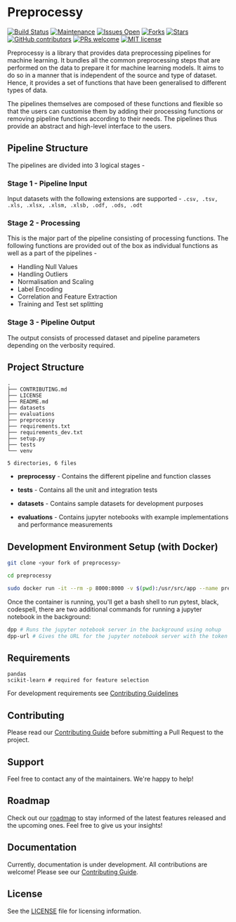 # Preprocessy

[![Build Status](https://travis-ci.org/preprocessy/preprocessy.svg?branch=master)](https://travis-ci.org/preprocessy/preprocessy)
[![Maintenance](https://img.shields.io/badge/Maintained%3F-yes-sucess.svg)](https://gitHub.com/preprocessy/preprocessy/graphs/commit-activity)
[![Issues Open](https://img.shields.io/github/issues/preprocessy/preprocessy)](https://github.com/preprocessy/preprocessy/issues)
[![Forks](https://img.shields.io/github/forks/preprocessy/preprocessy)](https://github.com/preprocessy/preprocessy/network/members)
[![Stars](https://img.shields.io/github/stars/preprocessy/preprocessy)](https://github.com/preprocessy/preprocessy/stargazers)
[![GitHub contributors](https://img.shields.io/github/contributors/preprocessy/preprocessy)](https://gitHub.com/preprocessy/preprocessy/graphs/contributors/)
[![PRs welcome](https://img.shields.io/badge/PRs-welcome-brightgreen.svg?style=flat)](https://github.com/dwyl/esta/issues)
[![MIT license](https://img.shields.io/badge/License-MIT-informational.svg)](https://lbesson.mit-license.org/)

Preprocessy is a library that provides data preprocessing pipelines for machine learning. It bundles all the common preprocessing steps that are performed on the data to prepare it for machine learning models. It aims to do so in a manner that is independent of the source and type of dataset. Hence, it provides a set of functions that have been generalised to different types of data.

The pipelines themselves are composed of these functions and flexible so that the users can customise them by adding their processing functions or removing pipeline functions according to their needs. The pipelines thus provide an abstract and high-level interface to the users.

## Pipeline Structure

The pipelines are divided into 3 logical stages -

### Stage 1 - Pipeline Input

Input datasets with the following extensions are supported - `.csv, .tsv, .xls, .xlsx, .xlsm, .xlsb, .odf, .ods, .odt`

### Stage 2 - Processing

This is the major part of the pipeline consisting of processing functions. The following functions are provided out of the box as individual functions as well as a part of the pipelines -

- Handling Null Values
- Handling Outliers
- Normalisation and Scaling
- Label Encoding
- Correlation and Feature Extraction
- Training and Test set splitting

### Stage 3 - Pipeline Output

The output consists of processed dataset and pipeline parameters depending on the verbosity required.

## Project Structure

```
.
├── CONTRIBUTING.md
├── LICENSE
├── README.md
├── datasets
├── evaluations
├── preprocessy
├── requirements.txt
├── requirements_dev.txt
├── setup.py
├── tests
└── venv

5 directories, 6 files
```

- **preprocessy** - Contains the different pipeline and function classes

- **tests** - Contains all the unit and integration tests

- **datasets** - Contains sample datasets for development purposes

- **evaluations** - Contains jupyter notebooks with example implementations and performance measurements

## Development Environment Setup (with Docker)

```bash
git clone <your fork of preprocessy>

cd preprocessy

sudo docker run -it --rm -p 8000:8000 -v $(pwd):/usr/src/app --name preprocessy-jupyter parth576/test:v1.0
```
Once the container is running, you'll get a bash shell to run pytest, black, codespell, there are two additional commands for running a jupyter notebook in the background:

```bash
dpp # Runs the jupyter notebook server in the background using nohup
dpp-url # Gives the URL for the jupyter notebook server with the token
```

## Requirements

```
pandas
scikit-learn # required for feature selection
```

For development requirements see [Contributing Guidelines](https://github.com/preprocessy/preprocessy/blob/master/CONTRIBUTING.md)

## Contributing

Please read our [Contributing Guide](https://github.com/preprocessy/preprocessy/blob/master/CONTRIBUTING.md) before submitting a Pull Request to the project.

## Support

Feel free to contact any of the maintainers. We're happy to help!

## Roadmap

Check out our [roadmap](https://github.com/preprocessy/preprocessy/projects/1) to stay informed of the latest features released and the upcoming ones. Feel free to give us your insights!

## Documentation

Currently, documentation is under development. All contributions are welcome! Please see our [Contributing Guide](https://github.com/preprocessy/preprocessy/blob/master/CONTRIBUTING.md).

## License

See the [LICENSE](https://github.com/preprocessy/preprocessy/blob/master/LICENSE) file for licensing information.
